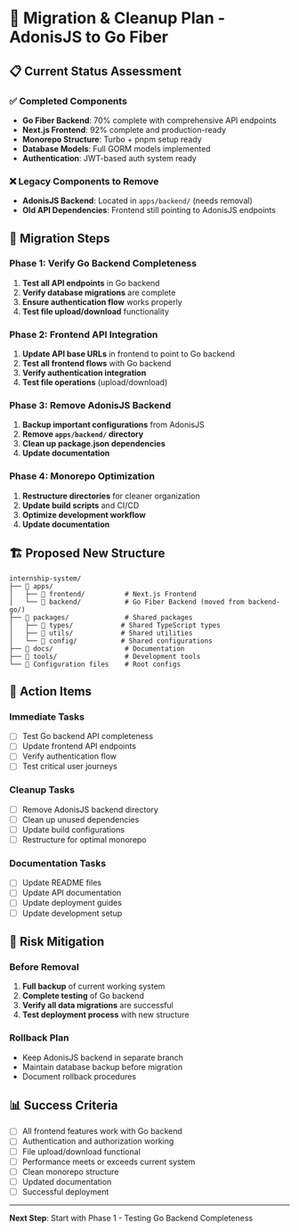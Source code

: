 # 🚀 Migration & Cleanup Plan - AdonisJS to Go Fiber

## 📋 Current Status Assessment

### ✅ Completed Components
- **Go Fiber Backend**: 70% complete with comprehensive API endpoints
- **Next.js Frontend**: 92% complete and production-ready
- **Monorepo Structure**: Turbo + pnpm setup ready
- **Database Models**: Full GORM models implemented
- **Authentication**: JWT-based auth system ready

### ❌ Legacy Components to Remove
- **AdonisJS Backend**: Located in `apps/backend/` (needs removal)
- **Old API Dependencies**: Frontend still pointing to AdonisJS endpoints

## 🎯 Migration Steps

### Phase 1: Verify Go Backend Completeness
1. **Test all API endpoints** in Go backend
2. **Verify database migrations** are complete
3. **Ensure authentication flow** works properly
4. **Test file upload/download** functionality

### Phase 2: Frontend API Integration
1. **Update API base URLs** in frontend to point to Go backend
2. **Test all frontend flows** with Go backend
3. **Verify authentication integration**
4. **Test file operations** (upload/download)

### Phase 3: Remove AdonisJS Backend
1. **Backup important configurations** from AdonisJS
2. **Remove `apps/backend/` directory**
3. **Clean up package.json dependencies**
4. **Update documentation**

### Phase 4: Monorepo Optimization
1. **Restructure directories** for cleaner organization
2. **Update build scripts** and CI/CD
3. **Optimize development workflow**
4. **Update documentation**

## 🏗️ Proposed New Structure

```
internship-system/
├── 📁 apps/
│   ├── 📁 frontend/          # Next.js Frontend
│   └── 📁 backend/           # Go Fiber Backend (moved from backend-go/)
├── 📁 packages/              # Shared packages
│   ├── 📁 types/            # Shared TypeScript types
│   ├── 📁 utils/            # Shared utilities
│   └── 📁 config/           # Shared configurations
├── 📁 docs/                  # Documentation
├── 📁 tools/                 # Development tools
└── 📄 Configuration files    # Root configs
```

## 🔧 Action Items

### Immediate Tasks
- [ ] Test Go backend API completeness
- [ ] Update frontend API endpoints
- [ ] Verify authentication flow
- [ ] Test critical user journeys

### Cleanup Tasks
- [ ] Remove AdonisJS backend directory
- [ ] Clean up unused dependencies
- [ ] Update build configurations
- [ ] Restructure for optimal monorepo

### Documentation Tasks
- [ ] Update README files
- [ ] Update API documentation
- [ ] Update deployment guides
- [ ] Update development setup

## 🚨 Risk Mitigation

### Before Removal
1. **Full backup** of current working system
2. **Complete testing** of Go backend
3. **Verify all data migrations** are successful
4. **Test deployment process** with new structure

### Rollback Plan
- Keep AdonisJS backend in separate branch
- Maintain database backup before migration
- Document rollback procedures

## 📊 Success Criteria

- [ ] All frontend features work with Go backend
- [ ] Authentication and authorization working
- [ ] File upload/download functional
- [ ] Performance meets or exceeds current system
- [ ] Clean monorepo structure
- [ ] Updated documentation
- [ ] Successful deployment

---

**Next Step**: Start with Phase 1 - Testing Go Backend Completeness